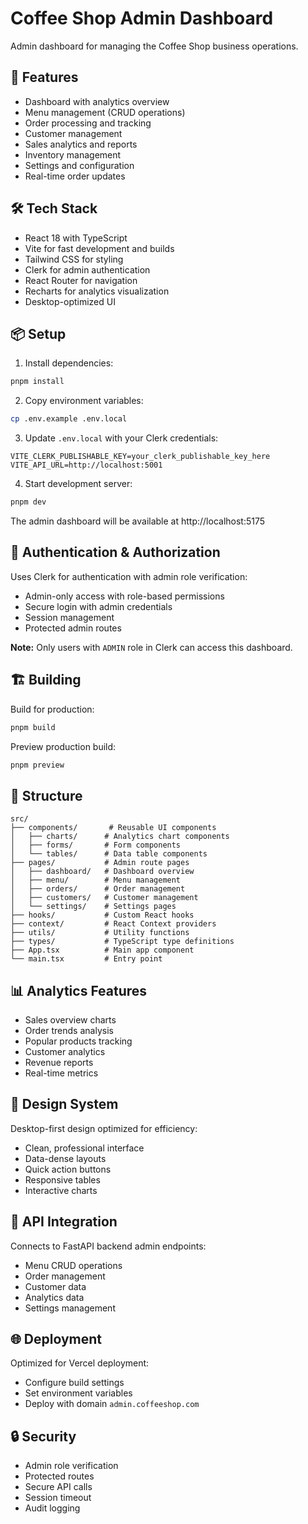 # Coffee Shop Admin Dashboard

Admin dashboard for managing the Coffee Shop business operations.

## 🚀 Features

- Dashboard with analytics overview
- Menu management (CRUD operations)
- Order processing and tracking
- Customer management
- Sales analytics and reports
- Inventory management
- Settings and configuration
- Real-time order updates

## 🛠️ Tech Stack

- React 18 with TypeScript
- Vite for fast development and builds
- Tailwind CSS for styling
- Clerk for admin authentication
- React Router for navigation
- Recharts for analytics visualization
- Desktop-optimized UI

## 📦 Setup

1. Install dependencies:
```bash
pnpm install
```

2. Copy environment variables:
```bash
cp .env.example .env.local
```

3. Update `.env.local` with your Clerk credentials:
```env
VITE_CLERK_PUBLISHABLE_KEY=your_clerk_publishable_key_here
VITE_API_URL=http://localhost:5001
```

4. Start development server:
```bash
pnpm dev
```

The admin dashboard will be available at http://localhost:5175

## 🔐 Authentication & Authorization

Uses Clerk for authentication with admin role verification:
- Admin-only access with role-based permissions
- Secure login with admin credentials
- Session management
- Protected admin routes

**Note:** Only users with `ADMIN` role in Clerk can access this dashboard.

## 🏗️ Building

Build for production:
```bash
pnpm build
```

Preview production build:
```bash
pnpm preview
```

## 📁 Structure

```
src/
├── components/       # Reusable UI components
│   ├── charts/      # Analytics chart components
│   ├── forms/       # Form components
│   └── tables/      # Data table components
├── pages/           # Admin route pages
│   ├── dashboard/   # Dashboard overview
│   ├── menu/        # Menu management
│   ├── orders/      # Order management
│   ├── customers/   # Customer management
│   └── settings/    # Settings pages
├── hooks/           # Custom React hooks
├── context/         # React Context providers
├── utils/           # Utility functions
├── types/           # TypeScript type definitions
├── App.tsx          # Main app component
└── main.tsx         # Entry point
```

## 📊 Analytics Features

- Sales overview charts
- Order trends analysis
- Popular products tracking
- Customer analytics
- Revenue reports
- Real-time metrics

## 🎨 Design System

Desktop-first design optimized for efficiency:
- Clean, professional interface
- Data-dense layouts
- Quick action buttons
- Responsive tables
- Interactive charts

## 🔗 API Integration

Connects to FastAPI backend admin endpoints:
- Menu CRUD operations
- Order management
- Customer data
- Analytics data
- Settings management

## 🌐 Deployment

Optimized for Vercel deployment:
- Configure build settings
- Set environment variables
- Deploy with domain `admin.coffeeshop.com`

## 🔒 Security

- Admin role verification
- Protected routes
- Secure API calls
- Session timeout
- Audit logging